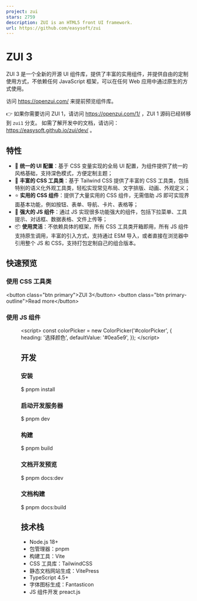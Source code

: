 ```yaml
---
project: zui
stars: 2759
description: ZUI is an HTML5 front UI framework.
url: https://github.com/easysoft/zui
---
```


ZUI 3
=====

ZUI 3 是一个全新的开源 UI 组件库，提供了丰富的实用组件，并提供自由的定制使用方式，不依赖任何 JavaScript 框架，可以在任何 Web 应用中通过原生的方式使用。

访问 https://openzui.com/ 来提前预览组件库。

👉 如果你需要访问 ZUI 1，请访问 https://openzui.com/1/ ，ZUI 1 源码已经转移到 `zui1` 分支。 如需了解开发中的文档，请访问：https://easysoft.github.io/zui/dev/ 。

特性
--

-   📡 **统一的 UI 配置**：基于 CSS 变量实现的全局 UI 配置，为组件提供了统一的风格基础，支持深色模式，方便定制主题；
-   👔 **丰富的 CSS 工具类**：基于 Tailwind CSS 提供了丰富的 CSS 工具类，包括特别的语义化外观工具类，轻松实现常见布局、文字排版、动画、外观定义；
-   ⭐️ **实用的 CSS 组件**：提供了大量实用的 CSS 组件，无需借助 JS 即可实现界面基本功能，例如按钮、表单、导航、卡片、表格等；
-   💎 **强大的 JS 组件**：通过 JS 实现很多功能强大的组件，包括下拉菜单、工具提示、对话框、数据表格、文件上传等；
-   📦 **使用灵活**：不依赖具体的框架，所有 CSS 工具类开箱即用，所有 JS 组件支持原生调用，丰富的引入方式，支持通过 ESM 导入，或者直接在浏览器中引用整个 JS 和 CSS，支持打包定制自己的组合版本。

快速预览
----

### 使用 CSS 工具类

<button class\="btn primary"\>ZUI 3</button\>
<button class\="btn primary-outline"\>Read more</button\>

### 使用 JS 组件

<menu id\="colorPicker"\></menu\>

<script\>
const colorPicker \= new ColorPicker('#colorPicker', {
    heading: '选择颜色',
    defaultValue: '#0ea5e9',
});
</script\>

开发
--

### 安装

$ pnpm install

### 启动开发服务器

$ pnpm dev

### 构建

$ pnpm build

### 文档开发预览

$ pnpm docs:dev

### 文档构建

$ pnpm docs:build

技术栈
---

-   Node.js 18+
-   包管理器：pnpm
-   构建工具：Vite
-   CSS 工具库：TailwindCSS
-   静态文档网站生成：VitePress
-   TypeScript 4.5+
-   字体图标生成：Fantasticon
-   JS 组件开发 preact.js
